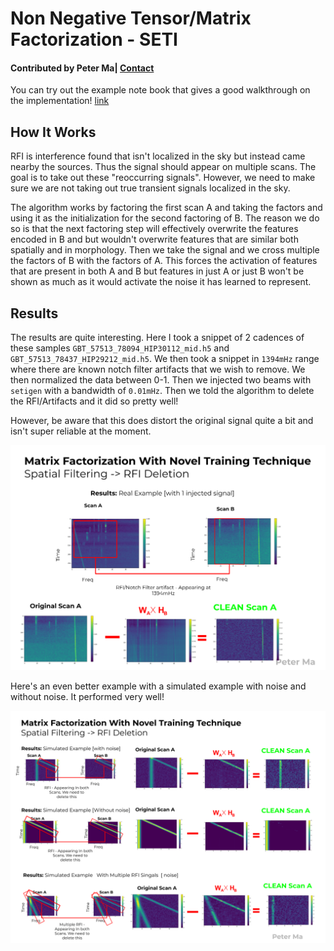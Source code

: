 # Non Negative Tensor/Matrix Factorization - SETI
#### Contributed by Peter Ma| [Contact](https://peterma.ca/)
You can try out the example note book that gives a good walkthrough on the implementation! [link](https://github.com/PetchMa/NTF_SETI_RFI/blob/master/Example_Non_Negative_Matrix_Factor.ipynb "link")

## How It Works
RFI is interference found that isn't localized in the sky but instead came nearby the sources. Thus the signal should appear on multiple scans. The goal is to take out these "reoccurring signals". However, we need to make sure we are not taking out true transient signals localized in the sky. 

The algorithm works by factoring the first scan A and taking the factors and using it as the initialization for the second factoring of B. The reason we do so is that the next factoring step will effectively overwrite the features encoded in B and but wouldn't overwrite features that are similar both spatially and in morphology. Then we take the signal and we cross multiple the factors of B with the factors of A. This forces the activation of features that are present in both A and B but features in just A or just B won't be shown as much as it would activate the noise it has learned to represent. 



## Results
The results are quite interesting. Here I took a snippet of 2 cadences of these samples `GBT_57513_78094_HIP30112_mid.h5` and `GBT_57513_78437_HIP29212_mid.h5`. We then took a snippet in `1394mHz` range where there are known notch filter artifacts that we wish to remove. We then normalized the data between 0-1. Then we injected two beams with `setigen` with a bandwidth of `0.01mHz`.  Then we told the algorithm to delete the RFI/Artifacts and it did so pretty well! 

However, be aware that this does distort the original signal quite a bit and isn't super reliable at the moment. 

![](https://github.com/PetchMa/NTF_SETI_RFI/blob/master/assets/results_3.png?raw=true)

Here's an even better example with a simulated example with noise and without noise. It performed very well! 

![](https://github.com/PetchMa/NTF_SETI_RFI/blob/master/assets/results_1.png?raw=true)
